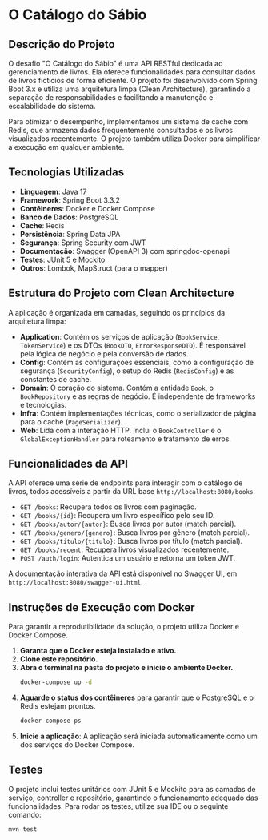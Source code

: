 # O Catálogo do Sábio

## Descrição do Projeto
O desafio "O Catálogo do Sábio" é uma API RESTful dedicada ao gerenciamento de livros. Ela oferece funcionalidades para consultar dados de livros fictícios de forma eficiente. O projeto foi desenvolvido com Spring Boot 3.x e utiliza uma arquitetura limpa (Clean Architecture), garantindo a separação de responsabilidades e facilitando a manutenção e escalabilidade do sistema.

Para otimizar o desempenho, implementamos um sistema de cache com Redis, que armazena dados frequentemente consultados e os livros visualizados recentemente. O projeto também utiliza Docker para simplificar a execução em qualquer ambiente.

## Tecnologias Utilizadas
- **Linguagem**: Java 17
- **Framework**: Spring Boot 3.3.2
- **Contêineres**: Docker e Docker Compose
- **Banco de Dados**: PostgreSQL
- **Cache**: Redis
- **Persistência**: Spring Data JPA
- **Segurança**: Spring Security com JWT
- **Documentação**: Swagger (OpenAPI 3) com springdoc-openapi
- **Testes**: JUnit 5 e Mockito
- **Outros**: Lombok, MapStruct (para o mapper)

## Estrutura do Projeto com Clean Architecture
A aplicação é organizada em camadas, seguindo os princípios da arquitetura limpa:

- **Application**: Contém os serviços de aplicação (`BookService`, `TokenService`) e os DTOs (`BookDTO`, `ErrorResponseDTO`). É responsável pela lógica de negócio e pela conversão de dados.
- **Config**: Contém as configurações essenciais, como a configuração de segurança (`SecurityConfig`), o setup do Redis (`RedisConfig`) e as constantes de cache.
- **Domain**: O coração do sistema. Contém a entidade `Book`, o `BookRepository` e as regras de negócio. É independente de frameworks e tecnologias.
- **Infra**: Contém implementações técnicas, como o serializador de página para o cache (`PageSerializer`).
- **Web**: Lida com a interação HTTP. Inclui o `BookController` e o `GlobalExceptionHandler` para roteamento e tratamento de erros.

## Funcionalidades da API
A API oferece uma série de endpoints para interagir com o catálogo de livros, todos acessíveis a partir da URL base `http://localhost:8080/books`.

- `GET /books`: Recupera todos os livros com paginação.
- `GET /books/{id}`: Recupera um livro específico pelo seu ID.
- `GET /books/autor/{autor}`: Busca livros por autor (match parcial).
- `GET /books/genero/{genero}`: Busca livros por gênero (match parcial).
- `GET /books/titulo/{titulo}`: Busca livros por título (match parcial).
- `GET /books/recent`: Recupera livros visualizados recentemente.
- `POST /auth/login`: Autentica um usuário e retorna um token JWT.

A documentação interativa da API está disponível no Swagger UI, em `http://localhost:8080/swagger-ui.html`.

## Instruções de Execução com Docker
Para garantir a reprodutibilidade da solução, o projeto utiliza Docker e Docker Compose.

1.  **Garanta que o Docker esteja instalado e ativo.**
2.  **Clone este repositório.**
3.  **Abra o terminal na pasta do projeto e inicie o ambiente Docker.**
    ```bash
    docker-compose up -d
    ```
4.  **Aguarde o status dos contêineres** para garantir que o PostgreSQL e o Redis estejam prontos.
    ```bash
    docker-compose ps
    ```
5.  **Inicie a aplicação**: A aplicação será iniciada automaticamente como um dos serviços do Docker Compose.

## Testes
O projeto inclui testes unitários com JUnit 5 e Mockito para as camadas de serviço, controller e repositório, garantindo o funcionamento adequado das funcionalidades. Para rodar os testes, utilize sua IDE ou o seguinte comando:
```bash
mvn test